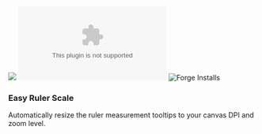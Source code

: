 ![](https://img.shields.io/badge/Foundry-v0.8.6-informational)
![Latest Release Download Count](https://img.shields.io/github/downloads/kandashi/easy-ruler-scale/latest/module.zip)
![Forge Installs](https://img.shields.io/badge/dynamic/json?label=Forge%20Installs&query=package.installs&suffix=%25&url=https%3A%2F%2Fforge-vtt.com%2Fapi%2Fbazaar%2Fpackage%2Feasy-ruler-scale&colorB=4aa94a)


### Easy Ruler Scale

Automatically resize the ruler measurement tooltips to your canvas DPI and zoom level. 